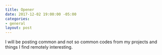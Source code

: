 ```yaml
---
title: Opener
date: 2017-12-02 19:00:00 -05:00
categories:
- general
layout: post
---
```


I will be posting common and not so common codes from my projects and things I find remotely interesting.

